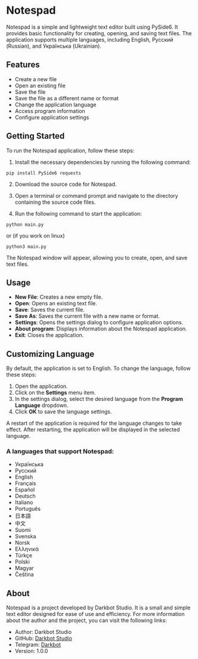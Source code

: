 # Notespad

Notespad is a simple and lightweight text editor built using PySide6. It provides basic functionality for creating, opening, and saving text files. The application supports multiple languages, including English, Русский (Russian), and Українська (Ukrainian).

## Features

- Create a new file
- Open an existing file
- Save the file
- Save the file as a different name or format
- Change the application language
- Access program information
- Configure application settings

## Getting Started

To run the Notespad application, follow these steps:

1. Install the necessary dependencies by running the following command:

```
pip install PySide6 requests
```

2. Download the source code for Notespad.

3. Open a terminal or command prompt and navigate to the directory containing the source code files.

4. Run the following command to start the application:

```
python main.py
```
or (if you work on linux)
```
python3 main.py
```

The Notespad window will appear, allowing you to create, open, and save text files.

## Usage

- **New File**: Creates a new empty file.
- **Open**: Opens an existing text file.
- **Save**: Saves the current file.
- **Save As**: Saves the current file with a new name or format.
- **Settings**: Opens the settings dialog to configure application options.
- **About program**: Displays information about the Notespad application.
- **Exit**: Closes the application.

## Customizing Language

By default, the application is set to English. To change the language, follow these steps:

1. Open the application.
2. Click on the **Settings** menu item.
3. In the settings dialog, select the desired language from the **Program Language** dropdown.
4. Click **OK** to save the language settings.

A restart of the application is required for the language changes to take effect. After restarting, the application will be displayed in the selected language.

### A languages that support Notespad:
- Українська
- Русский
- English
- Français
- Español
- Deutsch
- Italiano
- Português
- 日本語
- 中文
- Suomi
- Svenska
- Norsk
- Ελληνικά
- Türkçe
- Polski
- Magyar
- Čeština

## About

Notespad is a project developed by Darkbot Studio. It is a small and simple text editor designed for ease of use and efficiency. For more information about the author and the project, you can visit the following links:

- Author: Darkbot Studio
- GitHub: [Darkbot Studio](https://github.com/DarkbotStudio)
- Telegram: [Darkbot](https://t.me/darkbot_dev)
- Version: 1.0.0
